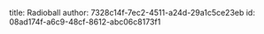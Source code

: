 title: Radioball
author: 7328c14f-7ec2-4511-a24d-29a1c5ce23eb
id: 08ad174f-a6c9-48cf-8612-abc06c8173f1

